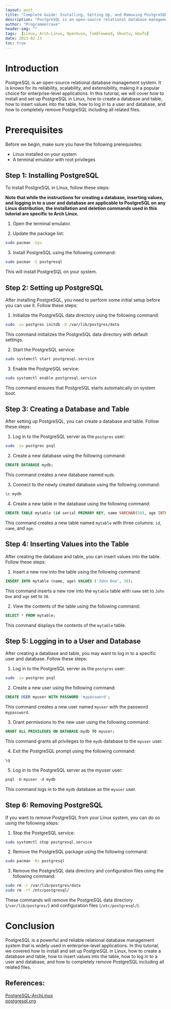 ```yaml
---
layout: post
title: "Complete Guide: Installing, Setting Up, and Removing PostgreSQL in Linux"
description: "PostgreSQL is an open-source relational database management system. It is known for its reliability, scalability, and extensibility, making it a popular choice for enterprise-level applications. In this tutorial, we will cover how to install and set up PostgreSQL in Linux, how to create a database and table, how to insert values into the table, how to log in to a user and database, and how to completely remove PostgreSQL including all related files."
author: "Programmercave"
header-img: ""
tags:  [Linux, Arch-Linux, OpenSuse, Tumbleweed, Ubuntu, HowTo]
date: 2023-02-23
toc: true
---
```

# Introduction

PostgreSQL is an open-source relational database management system. It is known for its reliability, scalability, and extensibility, making it a popular choice for enterprise-level applications. In this tutorial, we will cover how to install and set up PostgreSQL in Linux, how to create a database and table, how to insert values into the table, how to log in to a user and database, and how to completely remove PostgreSQL including all related files.

# Prerequisites

Before we begin, make sure you have the following prerequisites:

- Linux installed on your system
- A terminal emulator with root privileges

## Step 1: Installing PostgreSQL

To install PostgreSQL in Linux, follow these steps:

**Note that while the instructions for creating a database, inserting values, and logging in to a user and database are applicable to PostgreSQL on any Linux distribution, the installation and deletion commands used in this tutorial are specific to Arch Linux.**

1. Open the terminal emulator.

2. Update the package list:

```bash
sudo pacman -Syu
```

3. Install PostgreSQL using the following command:

```bash
sudo pacman -S postgresql
```

This will install PostgreSQL on your system.

## Step 2: Setting up PostgreSQL


After installing PostgreSQL, you need to perform some initial setup before you can use it. Follow these steps:

1. Initialize the PostgreSQL data directory using the following command:

```bash
sudo -iu postgres initdb -D /var/lib/postgres/data
```

This command initializes the PostgreSQL data directory with default settings.

2. Start the PostgreSQL service:

```bash
sudo systemctl start postgresql.service
```

3. Enable the PostgreSQL service:

```bash
sudo systemctl enable postgresql.service
```

This command ensures that PostgreSQL starts automatically on system boot.

## Step 3: Creating a Database and Table

After setting up PostgreSQL, you can create a database and table. Follow these steps:

1. Log in to the PostgreSQL server as the `postgres` user:

```bash
sudo -iu postgres psql
```

2. Create a new database using the following command:

```sql
CREATE DATABASE mydb;
```

This command creates a new database named `mydb`.

3. Connect to the newly created database using the following command:

```sql
\c mydb
```

4. Create a new table in the database using the following command:

```sql
CREATE TABLE mytable (id serial PRIMARY KEY, name VARCHAR(50), age INTEGER);
```

This command creates a new table named `mytable` with three columns: `id`, `name`, and `age`.

## Step 4: Inserting Values into the Table

After creating the database and table, you can insert values into the table. Follow these steps:

1. Insert a new row into the table using the following command:

```sql
INSERT INTO mytable (name, age) VALUES ('John Doe', 30);
```

This command inserts a new row into the `mytable` table with `name` set to `John Doe` and `age` set to `30`.

2. View the contents of the table using the following command:

```sql
SELECT * FROM mytable;
```

This command displays the contents of the `mytable` table.

## Step 5: Logging in to a User and Database

After creating a database and table, you may want to log in to a specific user and database. Follow these steps:

1. Log in to the PostgreSQL server as the `postgres` user:

```bash
sudo -iu postgres psql
```

2. Create a new user using the following command:

```sql
CREATE USER myuser WITH PASSWORD 'mypassword';
```

This command creates a new user named `myuser` with the password `mypassword`.

3. Grant permissions to the new user using the following command:

```sql
GRANT ALL PRIVILEGES ON DATABASE mydb TO myuser;
```

This command grants all privileges to the `mydb` database to the `myuser` user.

4. Exit the PostgreSQL prompt using the following command:

```sql
\q
```

5. Log in to the PostgreSQL server as the myuser user:

```sql
psql -U myuser -d mydb
```

This command logs in to the `mydb` database as the `myuser` user.

## Step 6: Removing PostgreSQL

If you want to remove PostgreSQL from your Linux system, you can do so using the following steps:

1. Stop the PostgreSQL service:

```bash
sudo systemctl stop postgresql.service
```

2. Remove the PostgreSQL package using the following command:

```bash
sudo pacman -Rs postgresql
```

3. Remove the PostgreSQL data directory and configuration files using the following command:

```bash
sudo rm -r /var/lib/postgres/data
sudo rm -rf /etc/postgresql/
```

These commands will remove the PostgreSQL data directory (`/var/lib/postgres/`) and configuration files (`/etc/postgresql/`).

# Conclusion

PostgreSQL is a powerful and reliable relational database management system that is widely used in enterprise-level applications. In this tutorial, we covered how to install and set up PostgreSQL in Linux, how to create a database and table, how to insert values into the table, how to log in to a user and database, and how to completely remove PostgreSQL including all related files.

## References:

[PostgreSQL-ArchLinux](https://wiki.archlinux.org/title/PostgreSQL) <br>
[postgresql.org][def]

[def]: https://www.postgresql.org/